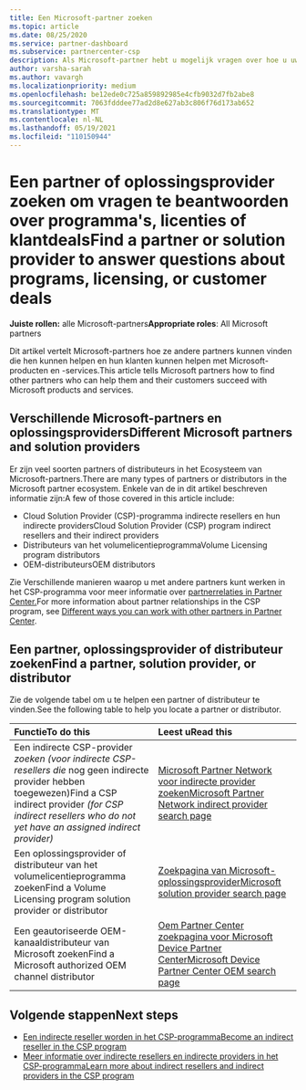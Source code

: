 ```yaml
---
title: Een Microsoft-partner zoeken
ms.topic: article
ms.date: 08/25/2020
ms.service: partner-dashboard
ms.subservice: partnercenter-csp
description: Als Microsoft-partner hebt u mogelijk vragen over hoe u uw klanten of specifieke programma's kunt helpen. Zoek andere partners die u kunnen helpen.
author: varsha-sarah
ms.author: vavargh
ms.localizationpriority: medium
ms.openlocfilehash: be12ede0c725a859892985e4cfb9032d7fb2abe8
ms.sourcegitcommit: 7063fdddee77ad2d8e627ab3c806f76d173ab652
ms.translationtype: MT
ms.contentlocale: nl-NL
ms.lasthandoff: 05/19/2021
ms.locfileid: "110150944"
---
```

# <a name="find-a-partner-or-solution-provider-to-answer-questions-about-programs-licensing-or-customer-deals"></a><span data-ttu-id="7ad61-104">Een partner of oplossingsprovider zoeken om vragen te beantwoorden over programma's, licenties of klantdeals</span><span class="sxs-lookup"><span data-stu-id="7ad61-104">Find a partner or solution provider to answer questions about programs, licensing, or customer deals</span></span> 

<span data-ttu-id="7ad61-105">**Juiste rollen:** alle Microsoft-partners</span><span class="sxs-lookup"><span data-stu-id="7ad61-105">**Appropriate roles**: All Microsoft partners</span></span>

<span data-ttu-id="7ad61-106">Dit artikel vertelt Microsoft-partners hoe ze andere partners kunnen vinden die hen kunnen helpen en hun klanten kunnen helpen met Microsoft-producten en -services.</span><span class="sxs-lookup"><span data-stu-id="7ad61-106">This article tells Microsoft partners how to find other partners who can help them and their customers succeed with Microsoft products and services.</span></span>

## <a name="different-microsoft-partners-and-solution-providers"></a><span data-ttu-id="7ad61-107">Verschillende Microsoft-partners en oplossingsproviders</span><span class="sxs-lookup"><span data-stu-id="7ad61-107">Different Microsoft partners and solution providers</span></span>

<span data-ttu-id="7ad61-108">Er zijn veel soorten partners of distributeurs in het Ecosysteem van Microsoft-partners.</span><span class="sxs-lookup"><span data-stu-id="7ad61-108">There are many types of partners or distributors in the Microsoft partner ecosystem.</span></span> <span data-ttu-id="7ad61-109">Enkele van de in dit artikel beschreven informatie zijn:</span><span class="sxs-lookup"><span data-stu-id="7ad61-109">A few of those covered in this article include:</span></span>

- <span data-ttu-id="7ad61-110">Cloud Solution Provider (CSP)-programma indirecte resellers en hun indirecte providers</span><span class="sxs-lookup"><span data-stu-id="7ad61-110">Cloud Solution Provider (CSP) program indirect resellers and their indirect providers</span></span>
- <span data-ttu-id="7ad61-111">Distributeurs van het volumelicentieprogramma</span><span class="sxs-lookup"><span data-stu-id="7ad61-111">Volume Licensing program distributors</span></span>
- <span data-ttu-id="7ad61-112">OEM-distributeurs</span><span class="sxs-lookup"><span data-stu-id="7ad61-112">OEM distributors</span></span>

<span data-ttu-id="7ad61-113">Zie Verschillende manieren waarop u met andere partners kunt werken in het CSP-programma voor meer informatie over [partnerrelaties in Partner Center.](work-with-other-partners.md)</span><span class="sxs-lookup"><span data-stu-id="7ad61-113">For more information about partner relationships in the CSP program, see [Different ways you can work with other partners in Partner Center](work-with-other-partners.md).</span></span>

## <a name="find-a-partner-solution-provider-or-distributor"></a><span data-ttu-id="7ad61-114">Een partner, oplossingsprovider of distributeur zoeken</span><span class="sxs-lookup"><span data-stu-id="7ad61-114">Find a partner, solution provider, or distributor</span></span>

<span data-ttu-id="7ad61-115">Zie de volgende tabel om u te helpen een partner of distributeur te vinden.</span><span class="sxs-lookup"><span data-stu-id="7ad61-115">See the following table to help you locate a partner or distributor.</span></span>

|<span data-ttu-id="7ad61-116">Functie</span><span class="sxs-lookup"><span data-stu-id="7ad61-116">To do this</span></span>  | <span data-ttu-id="7ad61-117">Leest u</span><span class="sxs-lookup"><span data-stu-id="7ad61-117">Read this</span></span>  |
|:------------------|:--------------- |
|<span data-ttu-id="7ad61-118">Een indirecte CSP-provider *zoeken (voor indirecte CSP-resellers die* nog geen indirecte provider hebben toegewezen)</span><span class="sxs-lookup"><span data-stu-id="7ad61-118">Find a CSP indirect provider *(for CSP indirect resellers who do not yet have an assigned indirect provider)*</span></span> | [<span data-ttu-id="7ad61-119">Microsoft Partner Network voor indirecte provider zoeken</span><span class="sxs-lookup"><span data-stu-id="7ad61-119">Microsoft Partner Network indirect provider search page</span></span>](https://partner.microsoft.com/membership/cloud-solution-provider/find-a-provider)  |
|<span data-ttu-id="7ad61-120">Een oplossingsprovider of distributeur van het volumelicentieprogramma zoeken</span><span class="sxs-lookup"><span data-stu-id="7ad61-120">Find a Volume Licensing program solution provider or distributor</span></span>  | [<span data-ttu-id="7ad61-121">Zoekpagina van Microsoft-oplossingsprovider</span><span class="sxs-lookup"><span data-stu-id="7ad61-121">Microsoft solution provider search page</span></span>](https://www.microsoft.com/solution-providers/home)  |
|<span data-ttu-id="7ad61-122">Een geautoriseerde OEM-kanaaldistributeur van Microsoft zoeken</span><span class="sxs-lookup"><span data-stu-id="7ad61-122">Find a Microsoft authorized OEM channel distributor</span></span>  | [<span data-ttu-id="7ad61-123">Oem Partner Center zoekpagina voor Microsoft Device Partner Center</span><span class="sxs-lookup"><span data-stu-id="7ad61-123">Microsoft Device Partner Center OEM search page</span></span>](https://devicepartner.microsoft.com/connect/distributor)  |

## <a name="next-steps"></a><span data-ttu-id="7ad61-124">Volgende stappen</span><span class="sxs-lookup"><span data-stu-id="7ad61-124">Next steps</span></span>

- [<span data-ttu-id="7ad61-125">Een indirecte reseller worden in het CSP-programma</span><span class="sxs-lookup"><span data-stu-id="7ad61-125">Become an indirect reseller in the CSP program</span></span>](https://partner.microsoft.com/licensing)
- [<span data-ttu-id="7ad61-126">Meer informatie over indirecte resellers en indirecte providers in het CSP-programma</span><span class="sxs-lookup"><span data-stu-id="7ad61-126">Learn more about indirect resellers and indirect providers in the CSP program</span></span>](work-with-other-partners.md)